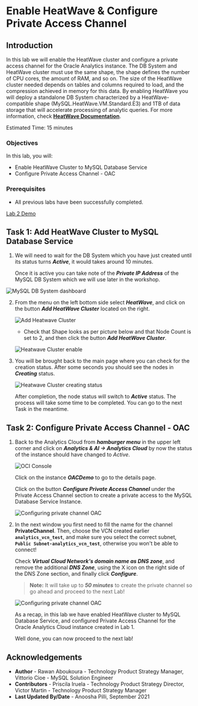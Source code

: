 # Enable HeatWave & Configure Private Access Channel

## Introduction

In this lab we will enable the HeatWave cluster and configure a private access channel for the Oracle Analytics instance.
The DB System and HeatWave cluster must use the same shape, the shape defines the number of CPU cores, the amount of RAM, and so on. The size of the HeatWave cluster needed depends on tables and columns required to load, and the compression achieved in memory for this data.
By enabling HeatWave you will deploy a standalone DB System characterized by a HeatWave-compatible shape (MySQL.HeatWave.VM.Standard.E3) and 1TB of data storage that will accelerate processing of analytic queries. For more information, check **[HeatWave Documentation](https://docs.oracle.com/en-us/iaas/mysql-database/doc/heatwave1.html#GUID-9401C69A-B379-48EB-B96C-56462C23E4FD)**. 

Estimated Time: 15 minutes

### Objectives

In this lab, you will:
-  Enable HeatWave Cluster to MySQL Database Service
-  Configure Private Access Channel - OAC

### Prerequisites

- All previous labs have been successfully completed.

[Lab 2 Demo](youtube:DfdcFzcnpWQ)

## Task 1: Add HeatWave Cluster to MySQL Database Service

1. We will need to wait for the DB System which you have just created until its status turns  _**Active**_, it would takes around 10 minutes.

   Once it is active you can take note of the _**Private IP Address**_ of the MySQL DB System which we will use later in the workshop.

  ![MySQL DB System dashboard](./images/copy-private-ip.png)

2. From the menu on the left bottom side select _**HeatWave**_, and click on the button _**Add HeatWave Cluster**_ located on the right.
     
   ![Add Heatwave Cluster](./images/add-heatwave-cluster.png)

   	- Check that Shape looks as per picture below and that Node Count is set to 2, and then click the button _**Add HeatWave Cluster**_.

   ![Heatwave Cluster enable](./images/select-shape.png)

3. You will be brought back to the main page where you can check for the creation status. After some seconds you should see the nodes in _**Creating**_ status.
     
   ![Heatwave Cluster creating status](./images/heatwave-creating-status.png)

   After completion, the node status will switch to _**Active**_ status. The process will take some time to be completed. You can go to the next Task in the meantime.

## Task 2: Configure Private Access Channel - OAC


1. Back to the Analytics Cloud from _**hamburger menu**_ in the upper left corner and click on _**Analytics & AI -> Analytics Cloud**_ by now the status of the instance should have changed to _Active_. 

   ![OCI Console](./images/open-oac.png)

   Click on the instance _**OACDemo**_ to go to the details page.

   Click on the button _**Configure Private Access Channel**_ under the Private Access Channel section to create a private access to the MySQL Database Service Instance.

   ![Configuring private channel OAC](./images/select-private-access-channel.png)

2. In the next window you first need to fill the name for the channel **PrivateChannel**. Then, choose the VCN created earlier **`analytics_vcn_test`**, and make sure you select the correct subnet, **`Public Subnet-analytics_vcn_test`**, otherwise you won't be able to connect!
   
    Check _**Virtual Cloud Network's domain name as DNS zone**_, and remove the additional _**DNS Zone**_, using the X icon on the right side of the DNS Zone section, and finally click _**Configure**_.  

   	> **Note:** It will take up to _**50 minutes**_ to create the private channel so go ahead and proceed to the next Lab! 

   	![Configuring private channel OAC](./images/configure-form-pac.png)

   	As a recap, in this lab we have enabled HeatWave cluster to MySQL Database Service, and configured Private Access Channel for the Oracle Analytics Cloud instance created in Lab 1. 
    
   Well done, you can now proceed to the next lab!


## Acknowledgements
   - **Author** - Rawan Aboukoura - Technology Product Strategy Manager, Vittorio Cioe - MySQL Solution Engineer
   - **Contributors** - Priscila Iruela - Technology Product Strategy Director, Victor Martin - Technology Product Strategy Manager 
   - **Last Updated By/Date** - Anoosha Pilli, September 2021
